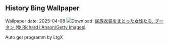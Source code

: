 ## History Bing Wallpaper
Wallpaper date: 2025-04-08
![](https://www.bing.com/th?id=OHR.ParoTsechu_JA-JP3717839940_UHD.jpg&w=1000)Download: [民族衣装をまとった女性たち, ブータン (© Richard I'Anson/Getty Images)](https://www.bing.com/th?id=OHR.ParoTsechu_JA-JP3717839940_UHD.jpg)

Auto get programm by LtgX
